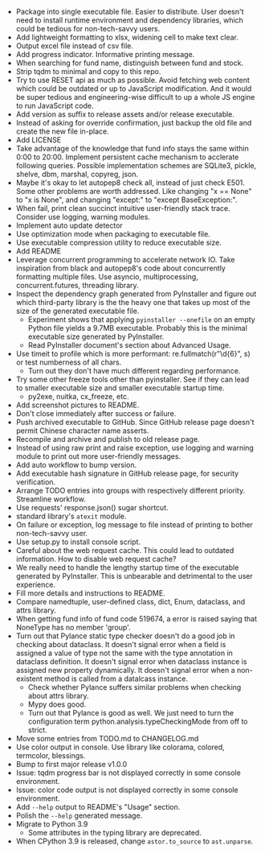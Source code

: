 - Package into single executable file. Easier to distribute. User doesn't need to install runtime environment and dependency libraries, which could be tedious for non-tech-savvy users.
- Add lightweight formatting to xlsx, widening cell to make text clear.
- Output excel file instead of csv file.
- Add progress indicator. Informative printing message.
- When searching for fund name, distinguish between fund and stock.
- Strip tqdm to minimal and copy to this repo.
- Try to use RESET api as much as possible. Avoid fetching web content which could be outdated or up to JavaScript modification. And it would be super tedious and engineering-wise difficult to up a whole JS engine to run JavaScript code.
- Add version as suffix to release assets and/or release executable.
- Instead of asking for override confirmation, just backup the old file and create the new file in-place.
- Add LICENSE
- Take advantage of the knowledge that fund info stays the same within 0:00 to 20:00. Implement persistent cache mechanism to acclerate following queries. Possible implementation schemes are SQLite3, pickle, shelve, dbm, marshal, copyreg, json.
- Maybe it's okay to let autopep8 check all, instead of just check E501. Some other problems are worth addressed. Like changing "x == None" to "x is None", and changing "except:" to "except BaseException:".
- When fail, print clean succinct intuitive user-friendly stack trace. Consider use logging, warning modules.
- Implement auto update detector
- Use optimization mode when packaging to executable file.
- Use executable compression utility to reduce executable size.
- Add README
- Leverage concurrent programming to accelerate network IO. Take inspiration from black and autopep8's code about concurrently formatting multiple files. Use asyncio, multiprocessing, concurrent.futures, threading library.
- Inspect the dependency graph generated from PyInstaller and figure out which third-party library is the the heavy one that takes up most of the size of the generated executable file.
  - Experiment shows that applying `pyinstaller --onefile` on an empty Python file yields a 9.7MB executable. Probably this is the minimal executable size generated by PyInstaller.
  - Read PyInstaller document's section about Advanced Usage.
- Use timeit to profile which is more performant: re.fullmatch(r"\d{6}", s) or test numberness of all chars.
  - Turn out they don't have much different regarding performance.
- Try some other freeze tools other than pyinstaller. See if they can lead to smaller executable size and smaller executable startup time.
  - py2exe, nuitka, cx_freeze, etc.
- Add screenshot pictures to README.
- Don't close immediately after success or failure.
- Push archived executable to GitHub. Since GitHub release page doesn't permit Chinese character name asserts.
- Recompile and archive and publish to old release page.
- Instead of using raw print and raise exception, use logging and warning module to print out more user-friendly messages.
- Add auto workflow to bump version.
- Add executable hash signature in GitHub release page, for security verification.
- Arrange TODO entries into groups with respectively different priority. Streamline workflow.
- Use requests' response.json() sugar shortcut.
- standard library's `atexit` module.
- On failure or exception, log message to file instead of printing to bother non-tech-savvy user.
- Use setup.py to install console script.
- Careful about the web request cache. This could lead to outdated information. How to disable web request cache?
- We really need to handle the lengthy startup time of the executable generated by PyInstaller. This is unbearable and detrimental to the user experience.
- Fill more details and instructions to README.
- Compare namedtuple, user-defined class, dict, Enum, dataclass, and attrs library.
- When getting fund info of fund code 519674, a error is raised saying that NoneType has no member 'group'.
- Turn out that Pylance static type checker doesn't do a good job in checking about dataclass. It doesn't signal error when a field is assigned a value of type not the same with the type annotation in dataclass definition. It doesn't signal error when dataclass instance is assigned new property dynamically. It doesn't signal error when a non-existent method is called from a datalcass instance.
  - Check whether Pylance suffers similar problems when checking about attrs library.
  - Mypy does good.
  - Turn out that Pylance is good as well. We just need to turn the configuration term python.analysis.typeCheckingMode from off to strict.
- Move some entries from TODO.md to CHANGELOG.md
- Use color output in console. Use library like colorama, colored, termcolor, blessings.
- Bump to first major release v1.0.0
- Issue: tqdm progress bar is not displayed correctly in some console environment.
- Issue: color code output is not displayed correctly in some console environment.
- Add `--help` output to README's "Usage" section.
- Polish the `--help` generated message.
- Migrate to Python 3.9
  - Some attributes in the typing library are deprecated.
- When CPython 3.9 is released, change `astor.to_source` to `ast.unparse`.
